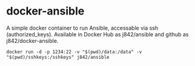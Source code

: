 # docker-ansible #

A simple docker container to run Ansible, accessable via ssh (authorized_keys). Available in Docker Hub as j842/ansible and github as j842/docker-ansible.


```
docker run -d -p 1234:22 -v "$(pwd)/data:/data" -v "$(pwd)/sshkeys:/sshkeys" j842/ansible

```
